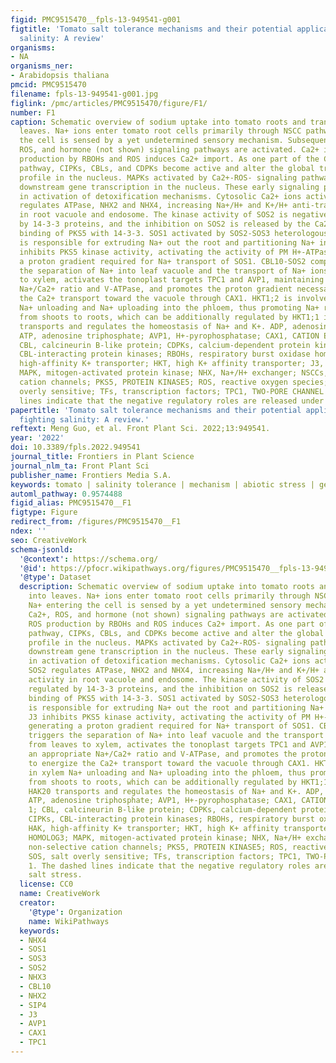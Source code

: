 ```yaml
---
figid: PMC9515470__fpls-13-949541-g001
figtitle: 'Tomato salt tolerance mechanisms and their potential applications for fighting
  salinity: A review'
organisms:
- NA
organisms_ner:
- Arabidopsis thaliana
pmcid: PMC9515470
filename: fpls-13-949541-g001.jpg
figlink: /pmc/articles/PMC9515470/figure/F1/
number: F1
caption: Schematic overview of sodium uptake into tomato roots and transport into
  leaves. Na+ ions enter tomato root cells primarily through NSCC pathway. Na+ entering
  the cell is sensed by a yet undetermined sensory mechanism. Subsequently, Ca2+,
  ROS, and hormone (not shown) signaling pathways are activated. Ca2+ induces ROS
  production by RBOHs and ROS induces Ca2+ import. As one part of the Ca2+-signaling
  pathway, CIPKs, CBLs, and CDPKs become active and alter the global transcriptional
  profile in the nucleus. MAPKs activated by Ca2+-ROS- signaling pathway also transduce
  downstream gene transcription in the nucleus. These early signaling pathways result
  in activation of detoxification mechanisms. Cytosolic Ca2+ ions activate SOS3. SOS2
  regulates ATPase, NHX2 and NHX4, increasing Na+/H+ and K+/H+ anti-transport activity
  in root vacuole and endosome. The kinase activity of SOS2 is negatively regulated
  by 14-3-3 proteins, and the inhibition on SOS2 is released by the Ca2+-mediated
  binding of PKS5 with 14-3-3. SOS1 activated by SOS2-SOS3 heterologous kinase complex
  is responsible for extruding Na+ out the root and partitioning Na+ in organs. J3
  inhibits PKS5 kinase activity, activating the activity of PM H+-ATPases and generating
  a proton gradient required for Na+ transport of SOS1. CBL10-SOS2 complex triggers
  the separation of Na+ into leaf vacuole and the transport of Na+ ions from leaves
  to xylem, activates the tonoplast targets TPC1 and AVP1, maintaining an appropriate
  Na+/Ca2+ ratio and V-ATPase, and promotes the proton gradient necessary to energize
  the Ca2+ transport toward the vacuole through CAX1. HKT1;2 is involved in xylem
  Na+ unloading and Na+ uploading into the phloem, thus promoting Na+ recirculation
  from shoots to roots, which can be additionally regulated by HKT1;1 in roots. HAK20
  transports and regulates the homeostasis of Na+ and K+. ADP, adenosine diphosphate;
  ATP, adenosine triphosphate; AVP1, H+-pyrophosphatase; CAX1, CATION EXCHANGER 1;
  CBL, calcineurin B-like protein; CDPKs, calcium-dependent protein kinases; CIPKs,
  CBL-interacting protein kinases; RBOHs, respiratory burst oxidase homologs; HAK,
  high-affinity K+ transporter; HKT, high K+ affinity transporter; J3, DNAJ HOMOLOG3;
  MAPK, mitogen-activated protein kinase; NHX, Na+/H+ exchanger; NSCCs, non-selective
  cation channels; PKS5, PROTEIN KINASE5; ROS, reactive oxygen species; SOS, salt
  overly sensitive; TFs, transcription factors; TPC1, TWO-PORE CHANNEL 1. The dashed
  lines indicate that the negative regulatory roles are released under salt stress.
papertitle: 'Tomato salt tolerance mechanisms and their potential applications for
  fighting salinity: A review.'
reftext: Meng Guo, et al. Front Plant Sci. 2022;13:949541.
year: '2022'
doi: 10.3389/fpls.2022.949541
journal_title: Frontiers in Plant Science
journal_nlm_ta: Front Plant Sci
publisher_name: Frontiers Media S.A.
keywords: tomato | salinity tolerance | mechanism | abiotic stress | genetic breeding
automl_pathway: 0.9574488
figid_alias: PMC9515470__F1
figtype: Figure
redirect_from: /figures/PMC9515470__F1
ndex: ''
seo: CreativeWork
schema-jsonld:
  '@context': https://schema.org/
  '@id': https://pfocr.wikipathways.org/figures/PMC9515470__fpls-13-949541-g001.html
  '@type': Dataset
  description: Schematic overview of sodium uptake into tomato roots and transport
    into leaves. Na+ ions enter tomato root cells primarily through NSCC pathway.
    Na+ entering the cell is sensed by a yet undetermined sensory mechanism. Subsequently,
    Ca2+, ROS, and hormone (not shown) signaling pathways are activated. Ca2+ induces
    ROS production by RBOHs and ROS induces Ca2+ import. As one part of the Ca2+-signaling
    pathway, CIPKs, CBLs, and CDPKs become active and alter the global transcriptional
    profile in the nucleus. MAPKs activated by Ca2+-ROS- signaling pathway also transduce
    downstream gene transcription in the nucleus. These early signaling pathways result
    in activation of detoxification mechanisms. Cytosolic Ca2+ ions activate SOS3.
    SOS2 regulates ATPase, NHX2 and NHX4, increasing Na+/H+ and K+/H+ anti-transport
    activity in root vacuole and endosome. The kinase activity of SOS2 is negatively
    regulated by 14-3-3 proteins, and the inhibition on SOS2 is released by the Ca2+-mediated
    binding of PKS5 with 14-3-3. SOS1 activated by SOS2-SOS3 heterologous kinase complex
    is responsible for extruding Na+ out the root and partitioning Na+ in organs.
    J3 inhibits PKS5 kinase activity, activating the activity of PM H+-ATPases and
    generating a proton gradient required for Na+ transport of SOS1. CBL10-SOS2 complex
    triggers the separation of Na+ into leaf vacuole and the transport of Na+ ions
    from leaves to xylem, activates the tonoplast targets TPC1 and AVP1, maintaining
    an appropriate Na+/Ca2+ ratio and V-ATPase, and promotes the proton gradient necessary
    to energize the Ca2+ transport toward the vacuole through CAX1. HKT1;2 is involved
    in xylem Na+ unloading and Na+ uploading into the phloem, thus promoting Na+ recirculation
    from shoots to roots, which can be additionally regulated by HKT1;1 in roots.
    HAK20 transports and regulates the homeostasis of Na+ and K+. ADP, adenosine diphosphate;
    ATP, adenosine triphosphate; AVP1, H+-pyrophosphatase; CAX1, CATION EXCHANGER
    1; CBL, calcineurin B-like protein; CDPKs, calcium-dependent protein kinases;
    CIPKs, CBL-interacting protein kinases; RBOHs, respiratory burst oxidase homologs;
    HAK, high-affinity K+ transporter; HKT, high K+ affinity transporter; J3, DNAJ
    HOMOLOG3; MAPK, mitogen-activated protein kinase; NHX, Na+/H+ exchanger; NSCCs,
    non-selective cation channels; PKS5, PROTEIN KINASE5; ROS, reactive oxygen species;
    SOS, salt overly sensitive; TFs, transcription factors; TPC1, TWO-PORE CHANNEL
    1. The dashed lines indicate that the negative regulatory roles are released under
    salt stress.
  license: CC0
  name: CreativeWork
  creator:
    '@type': Organization
    name: WikiPathways
  keywords:
  - NHX4
  - SOS1
  - SOS3
  - SOS2
  - NHX3
  - CBL10
  - NHX2
  - SIP4
  - J3
  - AVP1
  - CAX1
  - TPC1
---
```

